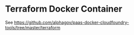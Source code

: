 # Terraform Docker Container


See https://github.com/alphagov/paas-docker-cloudfoundry-tools/tree/master/terraform
